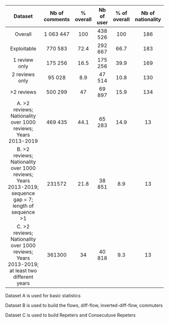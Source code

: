 |                                             Dataset                                             | Nb of comments | % overall | Nb of user | % of overall | Nb of nationality |
|:-----------------------------------------------------------------------------------------------:|:--------------:|:---------:|:----------:|:------------:|:-----------------:|
|                                            Overall                                             |    1 063 447   |    100    |   438 526  |      100     |        186        |
|                                           Exploitable                                           |     770 583    |    72.4   |   292 667  |     66.7     |        183        |
|                                          1 review only                                          |     175 256    |    16.5   |   175 256  |     39.9     |        169        |
|                                          2 reviews only                                         |     95 028     |    8.9    |   47 514   |     10.8     |        130        |
|                                            >2 reviews                                           |     500 299    |     47    |   69 897   |     15.9     |        134        |
|                    A. >2 reviews; Nationality over 1000 reviews; Years 2013-2019                    |     469 435    |    44.1   |   65 283   |     14.9     |         13        |
| B. >2 reviews; Nationality over 1000 reviews; Years 2013-2019; sequence gap = 7; length of sequence >1 |     231572     |    21.8   |   38 851   |      8.9     |         13        |
|               C. >2 reviews; Nationality over 1000 reviews; Years 2013-2019; at least two different years                |     361300     |     34    |   40 818   |      9.3     |         13        |


Dataset A is used for basic statistics

Dataset B is used to build the flows, diff-flow, inverted-diff-flow, commuters

Dataset C is used to build Repeters and Consecutuve Repeters
